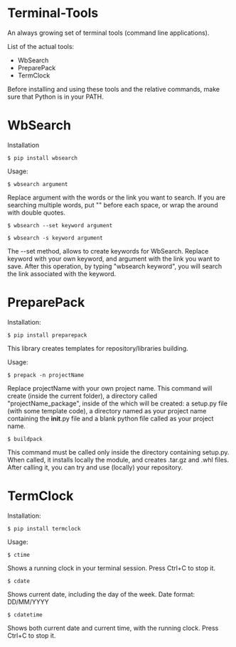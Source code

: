 # Terminal-Tools

An always growing set of terminal tools (command line applications).

List of the actual tools:
- WbSearch
- PreparePack
- TermClock

Before installing and using these tools and the relative commands, make sure that Python is in your PATH.

# WbSearch

Installation
    
    $ pip install wbsearch
    
Usage:

    $ wbsearch argument
    
  Replace argument with the words or the link you want to search. If you are searching multiple words, put "\" before each space, or wrap the around with double quotes.

    $ wbsearch --set keyword argument
    
    $ wbsearch -s keyword argument
    
  The --set method, allows to create keywords for WbSearch. Replace keyword with your own keyword, and argument with the link you want to save. After this operation, by typing "wbsearch keyword", you will search the link associated with the keyword.

# PreparePack

Installation:

    $ pip install preparepack
    
This library creates templates for repository/libraries building.

Usage:

    $ prepack -n projectName
    
Replace projectName with your own project name. 
This command will create (inside the current folder), a directory called "projectName_package", inside of the which will be created: a setup.py file (with some template code), a directory named as your project name containing the __init__.py file and a blank python file called as your project name.

    $ buildpack
    
This command must be called only inside the directory containing setup.py. When called, it installs locally the module, and creates .tar.gz and .whl files.
After calling it, you can try and use (locally) your repository.

# TermClock

Installation:

    $ pip install termclock
    
Usage:

    $ ctime
    
Shows a running clock in your terminal session. Press Ctrl+C to stop it.

    $ cdate
    
Shows current date, including the day of the week. Date format: DD/MM/YYYY

    $ cdatetime
    
Shows both current date and current time, with the running clock. Press Ctrl+C to stop it.

